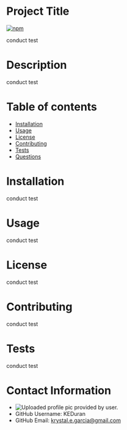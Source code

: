 
# Project Title

[![npm](https://badge.fury.io/js/inquirer.svg)](http://badge.fury.io/js/inquirer)


conduct test

# Description
conduct test

# Table of contents
* [Installation](#-Installation)
* [Usage](#-Usage)
* [License](#-License)
* [Contributing](#-Contributing)
* [Tests](#-Tests)
* [Questions](#-Contact-Information)

# Installation
conduct test

# Usage
conduct test

# License
conduct test

# Contributing
conduct test

# Tests
conduct test

# Contact Information
* ![Uploaded profile pic provided by user.](https://raw.githubusercontent.com/KEDuran/ReadMe-Generator/20-questValidation/assets/images/KEDuran.jpg)
* GitHub Username: KEDuran
* GitHub Email: krystal.e.garcia@gmail.com
